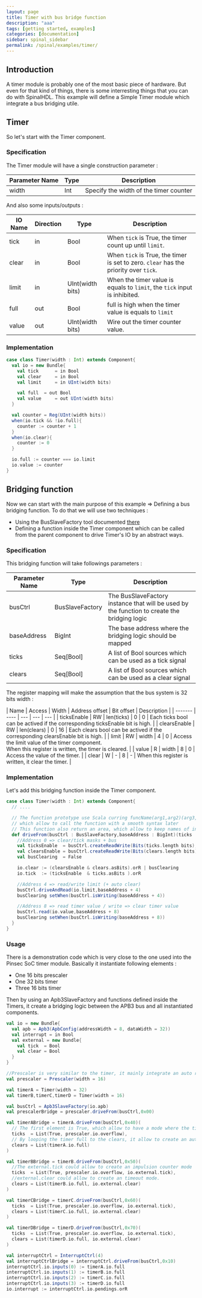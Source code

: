 ```yaml
---
layout: page
title: Timer with bus bridge function
description: "aaa"
tags: [getting started, examples]
categories: [documentation]
sidebar: spinal_sidebar
permalink: /spinal/examples/timer/
---
```


## Introduction
A timer module is probably one of the most basic piece of hardware. But even for that kind of things, there is some interresting things that you can do with SpinalHDL. This example will define a Simple Timer module which integrate a bus bridging utile.

## Timer
So let's start with the Timer component.

### Specification
The Timer module will have a single construction parameter :

| Parameter Name  |  Type  | Description |
| ------- | ---- | ---- |
| width | Int | Specify the width of the timer counter |

And also some inputs/outputs :

| IO Name  | Direction | Type  | Description |
| ------- | ---- | ---- | ---- |
| tick | in | Bool | When `tick` is True, the timer count up until `limit`. |
| clear | in | Bool | When `tick` is True, the timer is set to zero. `clear` has the priority over `tick`. |
| limit | in |  UInt(width bits) | When the timer value is equals to `limit`, the `tick` input is inhibited. |
| full | out | Bool | full is high when the timer value is equals to `limit`  |
| value | out | UInt(width bits)  | Wire out the timer counter value. |

### Implementation

```scala
case class Timer(width : Int) extends Component{
  val io = new Bundle{
    val tick      = in Bool
    val clear     = in Bool
    val limit     = in UInt(width bits)

    val full  = out Bool
    val value     = out UInt(width bits)
  }

  val counter = Reg(UInt(width bits))
  when(io.tick && !io.full){
    counter := counter + 1
  }
  when(io.clear){
    counter := 0
  }

  io.full := counter === io.limit
  io.value := counter
}
```

## Bridging function
Now we can start with the main purpose of this example => Defining a bus bridging function. To do that we will use two techniques :

- Using the BusSlaveFactory tool documented [there](/SpinalDoc/spinal/lib/bus_slave_factory/)
- Defining a function inside the Timer component which can be called from the parent component to drive Timer's IO by an abstract ways.

### Specification
This bridging function will take followings parameters :

| Parameter Name  |  Type  | Description |
| ------- | ---- | ---- |
| busCtrl | BusSlaveFactory | The BusSlaveFactory instance that will be used by the function to create the bridging logic |
| baseAddress | BigInt | The base address where the bridging logic should be mapped |
| ticks | Seq[Bool] | A list of Bool sources which can be used as a tick signal |
| clears | Seq[Bool] | A list of Bool sources which can be used as a clear signal|

The register mapping will make the assumption that the bus system is 32 bits width :

| Name | Access | Width | Address offset | Bit offset |  Description |
| ------- | ---- | --- | --- | --- |
| ticksEnable | RW | len(ticks) | 0 | 0 | Each ticks bool can be actived if the corresponding ticksEnable bit is high. |
| clearsEnable | RW | len(clears) | 0 | 16 | Each clears bool can be actived if the corresponding clearsEnable bit is high. |
| limit | RW | width | 4  | 0 | Access the limit value of the timer component.<br> When this register is written, the timer is cleared. |
| value | R | width | 8  | 0 | Access the value of the timer. |
| clear | W | - | 8  | - | When this register is written, it clear the timer. |

### Implementation
Let's add this bridging function inside the Timer component.

```scala
case class Timer(width : Int) extends Component{
  // ....

  // The function prototype use Scala curring funcName(arg1,arg2)(arg3,arg3)
  // which allow to call the function with a smooth syntax later
  // This function also return an area, which allow to keep names of inner signals into the generated VHDL/Verilog.
  def driveFrom(busCtrl : BusSlaveFactory,baseAddress : BigInt)(ticks : Seq[Bool],clears : Seq[Bool]) = new Area {
    //Address 0 => clear/tick masks + bus
    val ticksEnable  = busCtrl.createReadWrite(Bits(ticks.length bits),baseAddress + 0,0) init(0)
    val clearsEnable = busCtrl.createReadWrite(Bits(clears.length bits),baseAddress + 0,16) init(0)
    val busClearing  = False

    io.clear := (clearsEnable & clears.asBits).orR | busClearing
    io.tick  := (ticksEnable  & ticks.asBits ).orR

    //Address 4 => read/write limit (+ auto clear)
    busCtrl.driveAndRead(io.limit,baseAddress + 4)
    busClearing setWhen(busCtrl.isWriting(baseAddress + 4))

    //Address 8 => read timer value / write => clear timer value
    busCtrl.read(io.value,baseAddress + 8)
    busClearing setWhen(busCtrl.isWriting(baseAddress + 8))
  }
}
```

### Usage
There is a demonstration code which is very close to the one used into the Pinsec SoC timer module. Basically it instantiate following elements :

- One 16 bits prescaler
- One 32 bits timer
- Three 16 bits timer

Then by using an Apb3SlaveFactory and functions defined inside the Timers, it create a bridging logic between the APB3 bus and all instantiated components.

```scala
val io = new Bundle{
  val apb = Apb3(ApbConfig(addressWidth = 8, dataWidth = 32))
  val interrupt = in Bool
  val external = new Bundle{
    val tick  = Bool
    val clear = Bool
  }
}

//Prescaler is very similar to the timer, it mainly integrate an auto reload logic.
val prescaler = Prescaler(width = 16)

val timerA = Timer(width = 32)
val timerB,timerC,timerD = Timer(width = 16)

val busCtrl = Apb3SlaveFactory(io.apb)
val prescalerBridge = prescaler.driveFrom(busCtrl,0x00)

val timerABridge = timerA.driveFrom(busCtrl,0x40)(
  // The first element is True, which allow to have a mode where the timer is always counting up.
  ticks  = List(True, prescaler.io.overflow),
  // By looping the timer full to the clears, it allow to create an autoreload mode.
  clears = List(timerA.io.full)           
)

val timerBBridge = timerB.driveFrom(busCtrl,0x50)(
  //The external.tick could allow to create an impulsion counter mode
  ticks  = List(True, prescaler.io.overflow, io.external.tick),  
  //external.clear could allow to create an timeout mode.
  clears = List(timerB.io.full, io.external.clear)          
)

val timerCBridge = timerC.driveFrom(busCtrl,0x60)(
  ticks  = List(True, prescaler.io.overflow, io.external.tick),
  clears = List(timerC.io.full, io.external.clear)
)

val timerDBridge = timerD.driveFrom(busCtrl,0x70)(
  ticks  = List(True, prescaler.io.overflow, io.external.tick),
  clears = List(timerD.io.full, io.external.clear)
)

val interruptCtrl = InterruptCtrl(4)
val interruptCtrlBridge = interruptCtrl.driveFrom(busCtrl,0x10)
interruptCtrl.io.inputs(0) := timerA.io.full
interruptCtrl.io.inputs(1) := timerB.io.full
interruptCtrl.io.inputs(2) := timerC.io.full
interruptCtrl.io.inputs(3) := timerD.io.full
io.interrupt := interruptCtrl.io.pendings.orR
```
